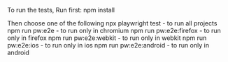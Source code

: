 To run the tests,
Run first:
npm install

Then choose one of the following
npx playwright test - to run all projects
npm run pw:e2e - to run only in chromium
npm run pw:e2e:firefox - to run only in firefox
npm run pw:e2e:webkit - to run only in webkit
npm run pw:e2e:ios - to run only in ios
npm run pw:e2e:android - to run only in android
